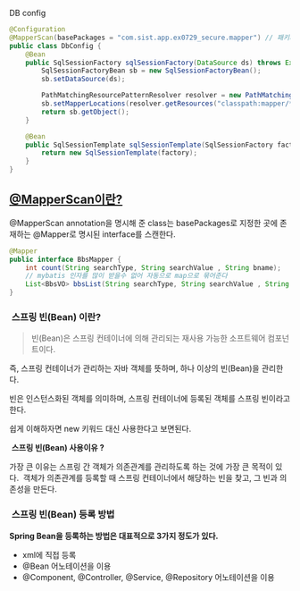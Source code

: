 DB config

```java
@Configuration
@MapperScan(basePackages = "com.sist.app.ex0729_secure.mapper") // 패키지 경로 확인
public class DbConfig {
    @Bean
    public SqlSessionFactory sqlSessionFactory(DataSource ds) throws Exception {
        SqlSessionFactoryBean sb = new SqlSessionFactoryBean();
        sb.setDataSource(ds);

        PathMatchingResourcePatternResolver resolver = new PathMatchingResourcePatternResolver();
        sb.setMapperLocations(resolver.getResources("classpath:mapper/**/*.xml"));
        return sb.getObject();
    }

    @Bean
    public SqlSessionTemplate sqlSessionTemplate(SqlSessionFactory factory) {
        return new SqlSessionTemplate(factory);
    }
}
```

## [@MapperScan이란?](https://honinbo-world.tistory.com/91)

@MapperScan annotation을 명시해 준 class는 basePackages로 지정한 곳에 존재하는 @Mapper로 명시된 interface를 스캔한다.

```java
@Mapper
public interface BbsMapper {
    int count(String searchType, String searchValue , String bname);
    // mybatis 인자를 많이 받을수 없어 자동으로 map으로 묶어준다
    List<BbsVO> bbsList(String searchType, String searchValue , String bname, int begin, int end);
}
```

###  **스프링 빈(Bean) 이란?**

> 빈(Bean)은 스프링 컨테이너에 의해 관리되는 재사용 가능한 소프트웨어 컴포넌트이다. 

즉, 스프링 컨테이너가 관리하는 자바 객체를 뜻하며, 하나 이상의 빈(Bean)을 관리한다.

빈은 인스턴스화된 객체를 의미하며, 스프링 컨테이너에 등록된 객체를 스프링 빈이라고 한다. 

쉽게 이해하자면 new 키워드 대신 사용한다고 보면된다.

 **스프링 빈(Bean) 사용이유 ?**

가장 큰 이유는 스프링 간 객체가 의존관계를 관리하도록 하는 것에 가장 큰 목적이 있다.  객체가 의존관계를 등록할 때 스프링 컨테이너에서 해당하는 빈을 찾고, 그 빈과 의존성을 만든다.

###  **스프링 빈(Bean) 등록 방법**

**Spring Bean을 등록하는 방법은 대표적으로 3가지 정도가 있다.**

- xml에 직접 등록
- @Bean 어노테이션을 이용
- @Component, @Controller, @Service, @Repository 어노테이션을 이용